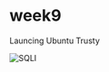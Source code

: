 # week9

Launcing Ubuntu Trusty 

<img src='https://github.com/mostafizur188/week8/blob/master/image1.gif' title = 'SQLI' alt ='SQLI' />
